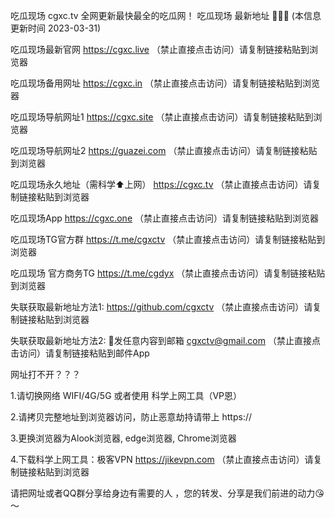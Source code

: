 吃瓜现场 cgxc.tv 全网更新最快最全的吃瓜网！
吃瓜现场 最新地址 🍉🍉🍉 (本信息更新时间 2023-03-31)

吃瓜现场最新官网 https://cgxc.live （禁止直接点击访问）请复制链接粘贴到浏览器

吃瓜现场备用网址 https://cgxc.in （禁止直接点击访问）请复制链接粘贴到浏览器

吃瓜现场导航网址1 https://cgxc.site （禁止直接点击访问）请复制链接粘贴到浏览器

吃瓜现场导航网址2 https://guazei.com （禁止直接点击访问）请复制链接粘贴到浏览器

吃瓜现场永久地址（需科学⬆️上网） https://cgxc.tv （禁止直接点击访问）请复制链接粘贴到浏览器

吃瓜现场App https://cgxc.one （禁止直接点击访问）请复制链接粘贴到浏览器

吃瓜现场TG官方群 https://t.me/cgxctv （禁止直接点击访问）请复制链接粘贴到浏览器

吃瓜现场 官方商务TG https://t.me/cgdyx （禁止直接点击访问）请复制链接粘贴到浏览器

失联获取最新地址方法1: https://github.com/cgxctv （禁止直接点击访问）请复制链接粘贴到浏览器

失联获取最新地址方法2: 📧发任意内容到邮箱 cgxctv@gmail.com （禁止直接点击访问）请复制链接粘贴到邮件App


网址打不开？？？

1.请切换网络 WIFI/4G/5G 或者使用 科学上网工具（VP恩）

2.请拷贝完整地址到浏览器访问，防止恶意劫持请带上 https://

3.更换浏览器为Alook浏览器, edge浏览器, Chrome浏览器

4.下载科学上网工具：极客VPN https://jikevpn.com （禁止直接点击访问）请复制链接粘贴到浏览器

请把网址或者QQ群分享给身边有需要的人 ，您的转发、分享是我们前进的动力😘～
